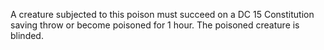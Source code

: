 A creature subjected to this poison must succeed on a DC 15 Constitution saving throw or become poisoned for 1 hour. The poisoned creature is blinded.